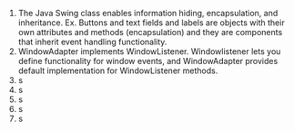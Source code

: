 1. The Java Swing class enables information hiding, encapsulation, and inheritance. Ex. Buttons and text fields and labels are objects with their own attributes and methods (encapsulation) and they are components that inherit event handling functionality.
2. WindowAdapter implements WindowListener. Windowlistener lets you define functionality for window events, and WindowAdapter provides default implementation for WindowListener methods.  
3. s
4. s
5. s
6. s
7. s
